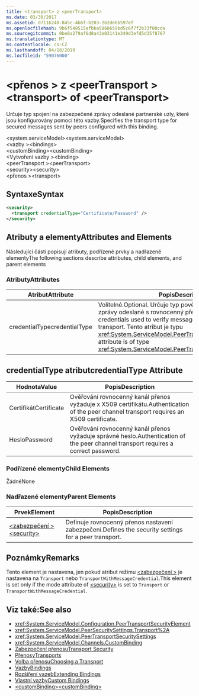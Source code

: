 ```yaml
---
title: <transport> z <peerTransport>
ms.date: 03/30/2017
ms.assetid: d7116240-845c-4b6f-b203-262de6b597ef
ms.openlocfilehash: 9b6f548515afbba5068659bd5c6f7f2b33f80cda
ms.sourcegitcommit: 0be8a279af6d8a43e03141e349d3efd5d35f8767
ms.translationtype: MT
ms.contentlocale: cs-CZ
ms.lasthandoff: 04/18/2019
ms.locfileid: "59076000"
---
```

# <a name="transport-of-peertransport"></a><span data-ttu-id="cfdc1-102">\<přenos > z \<peerTransport ></span><span class="sxs-lookup"><span data-stu-id="cfdc1-102">\<transport> of \<peerTransport></span></span>
<span data-ttu-id="cfdc1-103">Určuje typ spojení na zabezpečené zprávy odeslané partnerské uzly, které jsou konfigurovány pomocí této vazby.</span><span class="sxs-lookup"><span data-stu-id="cfdc1-103">Specifies the transport type for secured messages sent by peers configured with this binding.</span></span>  
  
 <span data-ttu-id="cfdc1-104">\<system.serviceModel></span><span class="sxs-lookup"><span data-stu-id="cfdc1-104">\<system.serviceModel></span></span>  
<span data-ttu-id="cfdc1-105">\<vazby ></span><span class="sxs-lookup"><span data-stu-id="cfdc1-105">\<bindings></span></span>  
<span data-ttu-id="cfdc1-106">\<customBinding></span><span class="sxs-lookup"><span data-stu-id="cfdc1-106">\<customBinding></span></span>  
<span data-ttu-id="cfdc1-107">\<Vytvoření vazby ></span><span class="sxs-lookup"><span data-stu-id="cfdc1-107">\<binding></span></span>  
<span data-ttu-id="cfdc1-108">\<peerTransport ></span><span class="sxs-lookup"><span data-stu-id="cfdc1-108">\<peerTransport></span></span>  
<span data-ttu-id="cfdc1-109">\<security></span><span class="sxs-lookup"><span data-stu-id="cfdc1-109">\<security></span></span>  
<span data-ttu-id="cfdc1-110">\<přenos ></span><span class="sxs-lookup"><span data-stu-id="cfdc1-110">\<transport></span></span>  
  
## <a name="syntax"></a><span data-ttu-id="cfdc1-111">Syntaxe</span><span class="sxs-lookup"><span data-stu-id="cfdc1-111">Syntax</span></span>  
  
```xml  
<security>
  <transport credentialType="Certificate/Password" />
</security>
```  
  
## <a name="attributes-and-elements"></a><span data-ttu-id="cfdc1-112">Atributy a elementy</span><span class="sxs-lookup"><span data-stu-id="cfdc1-112">Attributes and Elements</span></span>  
 <span data-ttu-id="cfdc1-113">Následující části popisují atributy, podřízené prvky a nadřazené elementy</span><span class="sxs-lookup"><span data-stu-id="cfdc1-113">The following sections describe attributes, child elements, and parent elements</span></span>  
  
### <a name="attributes"></a><span data-ttu-id="cfdc1-114">Atributy</span><span class="sxs-lookup"><span data-stu-id="cfdc1-114">Attributes</span></span>  
  
|<span data-ttu-id="cfdc1-115">Atribut</span><span class="sxs-lookup"><span data-stu-id="cfdc1-115">Attribute</span></span>|<span data-ttu-id="cfdc1-116">Popis</span><span class="sxs-lookup"><span data-stu-id="cfdc1-116">Description</span></span>|  
|---------------|-----------------|  
|<span data-ttu-id="cfdc1-117">credentialType</span><span class="sxs-lookup"><span data-stu-id="cfdc1-117">credentialType</span></span>|<span data-ttu-id="cfdc1-118">Volitelné.</span><span class="sxs-lookup"><span data-stu-id="cfdc1-118">Optional.</span></span> <span data-ttu-id="cfdc1-119">Určuje typ pověření použitá k ověření zprávy odeslané s rovnocenný přenos.</span><span class="sxs-lookup"><span data-stu-id="cfdc1-119">Specifies the type of credentials used to verify messages sent with the peer transport.</span></span> <span data-ttu-id="cfdc1-120">Tento atribut je typu <xref:System.ServiceModel.PeerTransportCredentialType>.</span><span class="sxs-lookup"><span data-stu-id="cfdc1-120">This attribute is of type <xref:System.ServiceModel.PeerTransportCredentialType>.</span></span>|  
  
## <a name="credentialtype-attribute"></a><span data-ttu-id="cfdc1-121">credentialType atribut</span><span class="sxs-lookup"><span data-stu-id="cfdc1-121">credentialType Attribute</span></span>  
  
|<span data-ttu-id="cfdc1-122">Hodnota</span><span class="sxs-lookup"><span data-stu-id="cfdc1-122">Value</span></span>|<span data-ttu-id="cfdc1-123">Popis</span><span class="sxs-lookup"><span data-stu-id="cfdc1-123">Description</span></span>|  
|-----------|-----------------|  
|<span data-ttu-id="cfdc1-124">Certifikát</span><span class="sxs-lookup"><span data-stu-id="cfdc1-124">Certificate</span></span>|<span data-ttu-id="cfdc1-125">Ověřování rovnocenný kanál přenos vyžaduje x X509 certifikátu.</span><span class="sxs-lookup"><span data-stu-id="cfdc1-125">Authentication of the peer channel transport requires an X509 certificate.</span></span>|  
|<span data-ttu-id="cfdc1-126">Heslo</span><span class="sxs-lookup"><span data-stu-id="cfdc1-126">Password</span></span>|<span data-ttu-id="cfdc1-127">Ověřování rovnocenný kanál přenos vyžaduje správné heslo.</span><span class="sxs-lookup"><span data-stu-id="cfdc1-127">Authentication of the peer channel transport requires a correct password.</span></span>|  
  
### <a name="child-elements"></a><span data-ttu-id="cfdc1-128">Podřízené elementy</span><span class="sxs-lookup"><span data-stu-id="cfdc1-128">Child Elements</span></span>  
 <span data-ttu-id="cfdc1-129">Žádné</span><span class="sxs-lookup"><span data-stu-id="cfdc1-129">None</span></span>  
  
### <a name="parent-elements"></a><span data-ttu-id="cfdc1-130">Nadřazené elementy</span><span class="sxs-lookup"><span data-stu-id="cfdc1-130">Parent Elements</span></span>  
  
|<span data-ttu-id="cfdc1-131">Prvek</span><span class="sxs-lookup"><span data-stu-id="cfdc1-131">Element</span></span>|<span data-ttu-id="cfdc1-132">Popis</span><span class="sxs-lookup"><span data-stu-id="cfdc1-132">Description</span></span>|  
|-------------|-----------------|  
|[<span data-ttu-id="cfdc1-133">\<zabezpečení ></span><span class="sxs-lookup"><span data-stu-id="cfdc1-133">\<security></span></span>](../../../../../docs/framework/configure-apps/file-schema/wcf/security-of-peertransport.md)|<span data-ttu-id="cfdc1-134">Definuje rovnocenný přenos nastavení zabezpečení.</span><span class="sxs-lookup"><span data-stu-id="cfdc1-134">Defines the security settings for a peer transport.</span></span>|  
  
## <a name="remarks"></a><span data-ttu-id="cfdc1-135">Poznámky</span><span class="sxs-lookup"><span data-stu-id="cfdc1-135">Remarks</span></span>  
 <span data-ttu-id="cfdc1-136">Tento element je nastavena, jen pokud atribut režimu [ \<zabezpečení >](../../../../../docs/framework/configure-apps/file-schema/wcf/security-of-peertransport.md) je nastavena na `Transport` nebo `TransportWithMessageCredential`.</span><span class="sxs-lookup"><span data-stu-id="cfdc1-136">This element is set only if the mode attribute of [\<security>](../../../../../docs/framework/configure-apps/file-schema/wcf/security-of-peertransport.md) is set to `Transport` or `TransportWithMessageCredential`.</span></span>  
  
## <a name="see-also"></a><span data-ttu-id="cfdc1-137">Viz také:</span><span class="sxs-lookup"><span data-stu-id="cfdc1-137">See also</span></span>

- <xref:System.ServiceModel.Configuration.PeerTransportSecurityElement>
- <xref:System.ServiceModel.PeerSecuritySettings.Transport%2A>
- <xref:System.ServiceModel.PeerTransportSecuritySettings>
- <xref:System.ServiceModel.Channels.CustomBinding>
- [<span data-ttu-id="cfdc1-138">Zabezpečení přenosu</span><span class="sxs-lookup"><span data-stu-id="cfdc1-138">Transport Security</span></span>](../../../../../docs/framework/wcf/feature-details/transport-security.md)
- [<span data-ttu-id="cfdc1-139">Přenosy</span><span class="sxs-lookup"><span data-stu-id="cfdc1-139">Transports</span></span>](../../../../../docs/framework/wcf/feature-details/transports.md)
- [<span data-ttu-id="cfdc1-140">Volba přenosu</span><span class="sxs-lookup"><span data-stu-id="cfdc1-140">Choosing a Transport</span></span>](../../../../../docs/framework/wcf/feature-details/choosing-a-transport.md)
- [<span data-ttu-id="cfdc1-141">Vazby</span><span class="sxs-lookup"><span data-stu-id="cfdc1-141">Bindings</span></span>](../../../../../docs/framework/wcf/bindings.md)
- [<span data-ttu-id="cfdc1-142">Rozšíření vazeb</span><span class="sxs-lookup"><span data-stu-id="cfdc1-142">Extending Bindings</span></span>](../../../../../docs/framework/wcf/extending/extending-bindings.md)
- [<span data-ttu-id="cfdc1-143">Vlastní vazby</span><span class="sxs-lookup"><span data-stu-id="cfdc1-143">Custom Bindings</span></span>](../../../../../docs/framework/wcf/extending/custom-bindings.md)
- [<span data-ttu-id="cfdc1-144">\<customBinding></span><span class="sxs-lookup"><span data-stu-id="cfdc1-144">\<customBinding></span></span>](../../../../../docs/framework/configure-apps/file-schema/wcf/custombinding.md)
